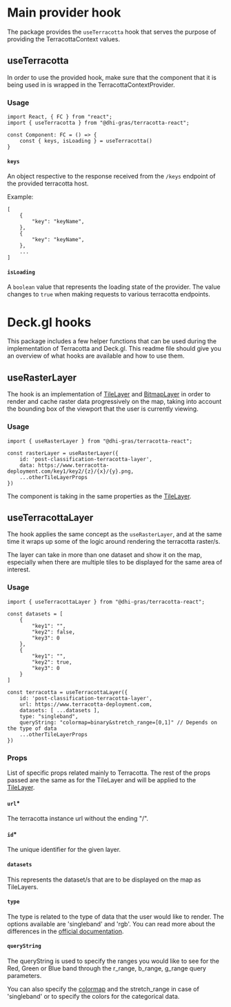 # Main provider hook

The package provides the `useTerracotta` hook that serves the purpose of providing the TerracottaContext values.

## useTerracotta

In order to use the provided hook, make sure that the component that it is being used in is wrapped in the TerracottaContextProvider.

### Usage

```
import React, { FC } from "react";
import { useTerracotta } from "@dhi-gras/terracotta-react";

const Component: FC = () => {
	const { keys, isLoading } = useTerracotta()
}

```

#### `keys`

An object respective to the response received from the `/keys` endpoint of the provided terracotta host.

Example: 
```
[
	{
		"key": "keyName",
	},
	{
		"key": "keyName",
	},
	...
]
```

#### `isLoading`

A `boolean` value that represents the loading state of the provider. The value changes to `true` when making requests to various terracotta endpoints.

# Deck.gl hooks

This package includes a few helper functions that can be used during the implementation of Terracotta and Deck.gl. This readme file should give you an overview of what hooks are available and how to use them.

## useRasterLayer

The hook is an implementation of [TileLayer](https://deck.gl/docs/api-reference/geo-layers/tile-layer) and [BitmapLayer]('https://deck.gl/docs/api-reference/layers/bitmap-layer') in order to render and cache raster data progressively on the map, taking into account the bounding box of the viewport that the user is currently viewing. 

### Usage

```
import { useRasterLayer } from "@dhi-gras/terracotta-react";

const rasterLayer = useRasterLayer({
	id: 'post-classification-terracotta-layer',
	data: https://www.terracotta-deployment.com/key1/key2/{z}/{x}/{y}.png,
	...otherTileLayerProps
})

```

The component is taking in the same properties as the [TileLayer](https://deck.gl/docs/api-reference/geo-layers/tile-layer).

## useTerracottaLayer

The hook applies the same concept as the `useRasterLayer`, and at the same time it wraps up some of the logic around rendering the terracotta raster/s.

The layer can take in more than one dataset and show it on the map, especially when there are multiple tiles to be displayed for the same area of interest.

### Usage

```
import { useTerracottaLayer } from "@dhi-gras/terracotta-react";

const datasets = [
	{
		"key1": "",
		"key2": false,
		"key3": 0
	},
	{
		"key1": "",
		"key2": true,
		"key3": 0
	}
]

const terracotta = useTerracottaLayer({
	id: 'post-classification-terracotta-layer',
	url: https://www.terracotta-deployment.com,
	datasets: [ ...datasets ],
	type: "singleband",
	queryString: "colormap=binary&stretch_range=[0,1]" // Depends on the type of data
	...otherTileLayerProps
})

```
### Props

List of specific props related mainly to Terracotta. The rest of the props passed are the same as for the TileLayer and will be applied to the [TileLayer](https://deck.gl/docs/api-reference/geo-layers/tile-layer). 

#### `url`*
The terracotta instance url without the ending "/".

#### `id`*
The unique identifier for the given layer.

#### `datasets`
This represents the dataset/s that are to be displayed on the map as TileLayers.

#### `type`

The type is related to the type of data that the user would like to render. The options available are 'singleband' and 'rgb'. You can read more about the differences in the [official documentation](https://terracotta-python.readthedocs.io/en/latest/concepts.html?highlight=singleband#data-model).

#### `queryString`

The queryString is used to specify the ranges you would like to see for the Red, Green or Blue band through the r_range, b_range, g_range query parameters. 

You can also specify the [colormap](https://terracotta-python.readthedocs.io/en/latest/reference/colormaps.html) and the stretch_range in case of 'singleband' or to specify the colors for the categorical data.
